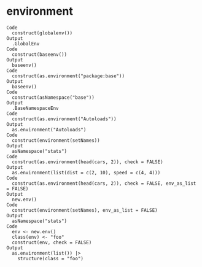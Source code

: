 # environment

    Code
      construct(globalenv())
    Output
      .GlobalEnv
    Code
      construct(baseenv())
    Output
      baseenv()
    Code
      construct(as.environment("package:base"))
    Output
      baseenv()
    Code
      construct(asNamespace("base"))
    Output
      .BaseNamespaceEnv
    Code
      construct(as.environment("Autoloads"))
    Output
      as.environment("Autoloads")
    Code
      construct(environment(setNames))
    Output
      asNamespace("stats")
    Code
      construct(as.environment(head(cars, 2)), check = FALSE)
    Output
      as.environment(list(dist = c(2, 10), speed = c(4, 4)))
    Code
      construct(as.environment(head(cars, 2)), check = FALSE, env_as_list = FALSE)
    Output
      new.env()
    Code
      construct(environment(setNames), env_as_list = FALSE)
    Output
      asNamespace("stats")
    Code
      env <- new.env()
      class(env) <- "foo"
      construct(env, check = FALSE)
    Output
      as.environment(list()) |>
        structure(class = "foo")

